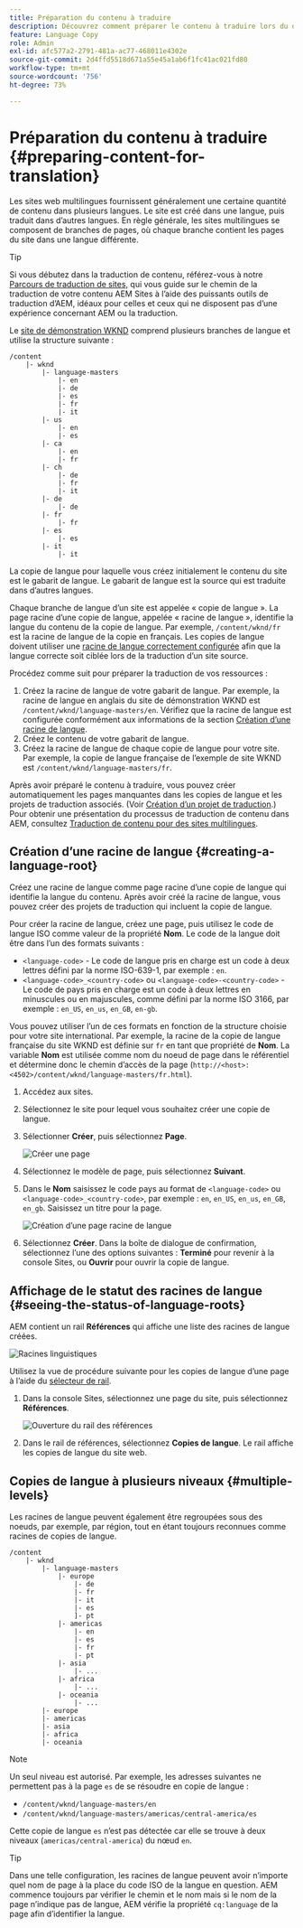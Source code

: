 ```yaml
---
title: Préparation du contenu à traduire
description: Découvrez comment préparer le contenu à traduire lors du développement de sites web multilingues.
feature: Language Copy
role: Admin
exl-id: afc577a2-2791-481a-ac77-468011e4302e
source-git-commit: 2d4ffd5518d671a55e45a1ab6f1fc41ac021fd80
workflow-type: tm+mt
source-wordcount: '756'
ht-degree: 73%

---
```


# Préparation du contenu à traduire {#preparing-content-for-translation}

Les sites web multilingues fournissent généralement une certaine quantité de contenu dans plusieurs langues. Le site est créé dans une langue, puis traduit dans d’autres langues. En règle générale, les sites multilingues se composent de branches de pages, où chaque branche contient les pages du site dans une langue différente.

>[!TIP]
>
>Si vous débutez dans la traduction de contenu, référez-vous à notre [Parcours de traduction de sites,](/help/journey-sites/translation/overview.md) qui vous guide sur le chemin de la traduction de votre contenu AEM Sites à l’aide des puissants outils de traduction d’AEM, idéaux pour celles et ceux qui ne disposent pas d’une expérience concernant AEM ou la traduction.

Le [site de démonstration WKND](/help/implementing/developing/introduction/develop-wknd-tutorial.md) comprend plusieurs branches de langue et utilise la structure suivante :

```text
/content
    |- wknd
        |- language-masters
            |- en
            |- de
            |- es
            |- fr
            |- it
        |- us
            |- en
            |- es
        |- ca
            |- en
            |- fr
        |- ch
            |- de
            |- fr
            |- it
        |- de
            |- de
        |- fr
            |- fr
        |- es
            |- es
        |- it
            |- it
```

La copie de langue pour laquelle vous créez initialement le contenu du site est le gabarit de langue. Le gabarit de langue est la source qui est traduite dans d’autres langues.

Chaque branche de langue d’un site est appelée « copie de langue ». La page racine d’une copie de langue, appelée « racine de langue », identifie la langue du contenu de la copie de langue. Par exemple, `/content/wknd/fr` est la racine de langue de la copie en français. Les copies de langue doivent utiliser une [racine de langue correctement configurée](preparation.md#creating-a-language-root) afin que la langue correcte soit ciblée lors de la traduction d’un site source.

Procédez comme suit pour préparer la traduction de vos ressources :

1. Créez la racine de langue de votre gabarit de langue. Par exemple, la racine de langue en anglais du site de démonstration WKND est `/content/wknd/language-masters/en`. Vérifiez que la racine de langue est configurée conformément aux informations de la section [Création d’une racine de langue](preparation.md#creating-a-language-root).
1. Créez le contenu de votre gabarit de langue.
1. Créez la racine de langue de chaque copie de langue pour votre site. Par exemple, la copie de langue française de l’exemple de site WKND est `/content/wknd/language-masters/fr`.

Après avoir préparé le contenu à traduire, vous pouvez créer automatiquement les pages manquantes dans les copies de langue et les projets de traduction associés. (Voir [Création d’un projet de traduction](managing-projects.md).) Pour obtenir une présentation du processus de traduction de contenu dans AEM, consultez [Traduction de contenu pour des sites multilingues](overview.md).

## Création d’une racine de langue {#creating-a-language-root}

Créez une racine de langue comme page racine d’une copie de langue qui identifie la langue du contenu. Après avoir créé la racine de langue, vous pouvez créer des projets de traduction qui incluent la copie de langue.

Pour créer la racine de langue, créez une page, puis utilisez le code de langue ISO comme valeur de la propriété **Nom**. Le code de la langue doit être dans l’un des formats suivants :

* `<language-code>` - Le code de langue pris en charge est un code à deux lettres défini par la norme ISO-639-1, par exemple : `en`.
* `<language-code>_<country-code>` ou `<language-code>-<country-code>` - Le code de pays pris en charge est un code à deux lettres en minuscules ou en majuscules, comme défini par la norme ISO 3166, par exemple : `en_US`, `en_us`, `en_GB`, `en-gb`.

Vous pouvez utiliser l’un de ces formats en fonction de la structure choisie pour votre site international. Par exemple, la racine de la copie de langue française du site WKND est définie sur `fr` en tant que propriété de **Nom**. La variable **Nom** est utilisée comme nom du noeud de page dans le référentiel et détermine donc le chemin d’accès de la page (`http://<host>:<4502>/content/wknd/language-masters/fr.html`).

1. Accédez aux sites.
1. Sélectionnez le site pour lequel vous souhaitez créer une copie de langue.
1. Sélectionner **Créer**, puis sélectionnez **Page**.

   ![Créer une page](../assets/create-page.png)

1. Sélectionnez le modèle de page, puis sélectionnez **Suivant**.
1. Dans le **Nom** saisissez le code pays au format de `<language-code>` ou `<language-code>_<country-code>`, par exemple : `en`, `en_US`, `en_us`, `en_GB`, `en_gb`. Saisissez un titre pour la page.

   ![Création d’une page racine de langue](../assets/create-language-root.png)

1. Sélectionnez **Créer**. Dans la boîte de dialogue de confirmation, sélectionnez l’une des options suivantes : **Terminé** pour revenir à la console Sites, ou **Ouvrir** pour ouvrir la copie de langue.

## Affichage de le statut des racines de langue {#seeing-the-status-of-language-roots}

AEM contient un rail **Références** qui affiche une liste des racines de langue créées.

![Racines linguistiques](../assets/language-roots.png)

Utilisez la vue de procédure suivante pour les copies de langue d’une page à l’aide du [sélecteur de rail](/help/sites-cloud/authoring/getting-started/basic-handling.md#rail-selector).

1. Dans la console Sites, sélectionnez une page du site, puis sélectionnez **Références**.

   ![Ouverture du rail des références](../assets/opening-references-rail.png)

1. Dans le rail de références, sélectionnez **Copies de langue**. Le rail affiche les copies de langue du site web.

## Copies de langue à plusieurs niveaux {#multiple-levels}

Les racines de langue peuvent également être regroupées sous des noeuds, par exemple, par région, tout en étant toujours reconnues comme racines de copies de langue.

```text
/content
    |- wknd
        |- language-masters
            |- europe
                |- de
                |- fr
                |- it
                |- es
                ]- pt
            |- americas
                |- en
                |- es
                |- fr
                |- pt
            |- asia
                |- ...
            |- africa
                |- ...
            |- oceania
                |- ...
        |- europe
        |- americas
        |- asia
        |- africa
        |- oceania            
```

>[!NOTE]
>
>Un seul niveau est autorisé. Par exemple, les adresses suivantes ne permettent pas à la page `es` de se résoudre en copie de langue :
>
>* `/content/wknd/language-masters/en`
>* `/content/wknd/language-masters/americas/central-america/es`
>
> Cette copie de langue `es` n’est pas détectée car elle se trouve à deux niveaux (`americas/central-america`) du nœud `en`.

>[!TIP]
>
>Dans une telle configuration, les racines de langue peuvent avoir n’importe quel nom de page à la place du code ISO de la langue en question. AEM commence toujours par vérifier le chemin et le nom mais si le nom de la page n’indique pas de langue, AEM vérifie la propriété `cq:language` de la page afin d’identifier la langue.
